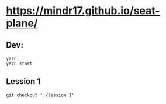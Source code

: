 # https://mindr17.github.io/seat-plane/

## Dev:
```
yarn
yarn start
```

## Lession 1
```
git checkout ':/lession 1'
```